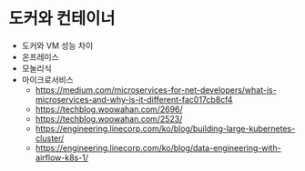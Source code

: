 # 도커와 컨테이너

- 도커와 VM 성능 차이
- 온프레미스
- 모놀리식
- 마이크로서비스
  - https://medium.com/microservices-for-net-developers/what-is-microservices-and-why-is-it-different-fac017cb8cf4
  - https://techblog.woowahan.com/2696/
  - https://techblog.woowahan.com/2523/
  - https://engineering.linecorp.com/ko/blog/building-large-kubernetes-cluster/
  - https://engineering.linecorp.com/ko/blog/data-engineering-with-airflow-k8s-1/
